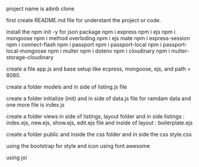 project name is aibnb clone

first create README.md file for understant the project or code.

install the npm init -y for json package
npm i express
npm i ejs
npm i mongoose
npm i method overloding
npm i ejs mate
npm i express-session
npm i connect-flash
npm i passport
npm i passport-local
npm i passport-local-mongoose
npm i multer
npm i dotenv
npm i cloudinary
npm i multer-storage-cloudinary 

create a file app.js and base setup like ecpress, mongoose, ejs, and path = 8080.

create a folder models and in side of listing.js file

create a folder initialize (init) and in side of data.js file for ramdam data and one more file is index.js

create a folder views in side of listings, layout folder and in side listings : index.ejs, new.ejs, show.ejs, edit.ejs file and inside of layout : boilerplate.ejs

create a folder public and inside the css folder and in side the css style.css

using the bootstrap for style and icon using font awesome

using joi